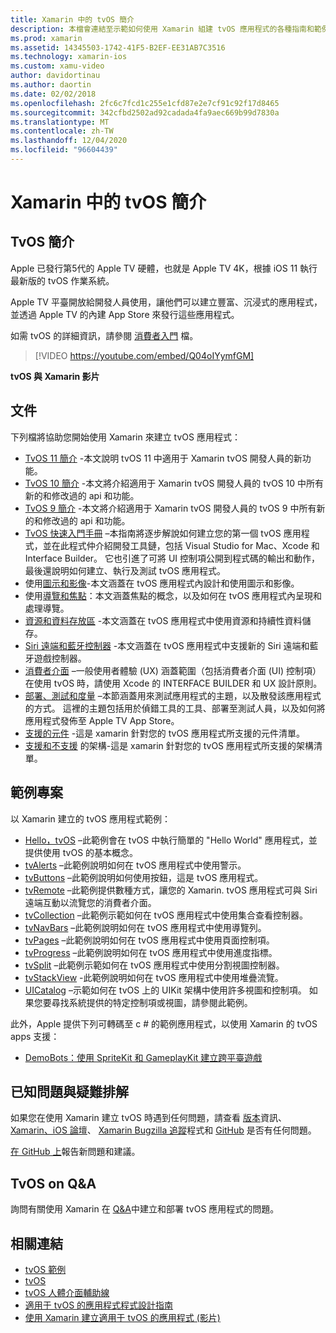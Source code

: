 ```yaml
---
title: Xamarin 中的 tvOS 簡介
description: 本檔會連結至示範如何使用 Xamarin 組建 tvOS 應用程式的各種指南和範例。 這些指南會討論各種功能，例如使用者介面開發、資料儲存、圖示等。
ms.prod: xamarin
ms.assetid: 14345503-1742-41F5-B2EF-EE31AB7C3516
ms.technology: xamarin-ios
ms.custom: xamu-video
author: davidortinau
ms.author: daortin
ms.date: 02/02/2018
ms.openlocfilehash: 2fc6c7fcd1c255e1cfd87e2e7cf91c92f17d8465
ms.sourcegitcommit: 342cfbd2502ad92cadada4fa9aec669b99d7830a
ms.translationtype: MT
ms.contentlocale: zh-TW
ms.lasthandoff: 12/04/2020
ms.locfileid: "96604439"
---
```

# <a name="introduction-to-tvos-in-xamarin"></a>Xamarin 中的 tvOS 簡介

## <a name="introducing-tvos"></a>TvOS 簡介

Apple 已發行第5代的 Apple TV 硬體，也就是 Apple TV 4K，根據 iOS 11 執行最新版的 tvOS 作業系統。

Apple TV 平臺開放給開發人員使用，讓他們可以建立豐富、沉浸式的應用程式，並透過 Apple TV 的內建 App Store 來發行這些應用程式。

如需 tvOS 的詳細資訊，請參閱 [消費者入門](~/ios/tvos/get-started/index.md) 檔。

> [!VIDEO https://youtube.com/embed/Q04oIYymfGM]

**tvOS 與 Xamarin 影片**

## <a name="documentation"></a>文件

下列檔將協助您開始使用 Xamarin 來建立 tvOS 應用程式：

- [TvOS 11 簡介](~/ios/tvos/platform/introduction-to-tvos11.md) -本文說明 tvOS 11 中適用于 Xamarin tvOS 開發人員的新功能。
- [TvOS 10 簡介](~/ios/tvos/platform/introduction-to-tvos10/index.md) -本文將介紹適用于 Xamarin tvOS 開發人員的 tvOS 10 中所有新的和修改過的 api 和功能。
- [TvOS 9 簡介](~/ios/tvos/platform/tvos9.md) -本文將介紹適用于 Xamarin tvOS 開發人員的 tvOS 9 中所有新的和修改過的 api 和功能。
- [TvOS 快速入門手冊](~/ios/tvos/get-started/hello-tvos.md) –本指南將逐步解說如何建立您的第一個 tvOS 應用程式，並在此程式仲介紹開發工具鏈，包括 Visual Studio for Mac、Xcode 和 Interface Builder。 它也引進了可將 UI 控制項公開到程式碼的輸出和動作，最後還說明如何建立、執行及測試 tvOS 應用程式。
- 使用[圖示和影像](~/ios/tvos/app-fundamentals/icons-images.md)-本文涵蓋在 tvOS 應用程式內設計和使用圖示和影像。
- 使用[導覽和焦點](~/ios/tvos/app-fundamentals/navigation-focus.md)：本文涵蓋焦點的概念，以及如何在 tvOS 應用程式內呈現和處理導覽。
- [資源和資料存放區](~/ios/tvos/app-fundamentals/resources-data-storage.md) -本文涵蓋在 tvOS 應用程式中使用資源和持續性資料儲存。
- [Siri 遠端和藍牙控制器](~/ios/tvos/platform/remote-bluetooth.md) -本文涵蓋在 tvOS 應用程式中支援新的 Siri 遠端和藍牙遊戲控制器。
- [消費者介面](~/ios/tvos/user-interface/index.md) –一般使用者體驗 (UX) 涵蓋範圍（包括消費者介面 (UI) 控制項）在使用 tvOS 時，請使用 Xcode 的 INTERFACE BUILDER 和 UX 設計原則。
- [部署、測試和度量](~/ios/tvos/deploy-test/index.md) –本節涵蓋用來測試應用程式的主題，以及散發該應用程式的方式。 這裡的主題包括用於偵錯工具的工具、部署至測試人員，以及如何將應用程式發佈至 Apple TV App Store。
- [支援的元件](~/ios/tvos/internals/assemblies.md) -這是 xamarin 針對您的 tvOS 應用程式所支援的元件清單。
- [支援和不支援](~/ios/tvos/internals/frameworks.md) 的架構-這是 xamarin 針對您的 tvOS 應用程式所支援的架構清單。

## <a name="sample-projects"></a>範例專案

以 Xamarin 建立的 tvOS 應用程式範例：

- [Hello，tvOS](/samples/xamarin/ios-samples/tvos-hello-tvos) –此範例會在 tvOS 中執行簡單的 "Hello World" 應用程式，並提供使用 tvOS 的基本概念。
- [tvAlerts](/samples/xamarin/ios-samples/tvos-tvalerts) –此範例說明如何在 tvOS 應用程式中使用警示。
- [tvButtons](/samples/xamarin/ios-samples/tvos-tvbuttons) –此範例說明如何使用按鈕，這是 tvOS 應用程式。
- [tvRemote](/samples/xamarin/ios-samples/tvos-tvremote) –此範例提供數種方式，讓您的 Xamarin. tvOS 應用程式可與 Siri 遠端互動以流覽您的消費者介面。
- [tvCollection](/samples/xamarin/ios-samples/tvos-tvcollection) –此範例示範如何在 tvOS 應用程式中使用集合查看控制器。
- [tvNavBars](/samples/xamarin/ios-samples/tvos-tvnavbars) –此範例說明如何在 tvOS 應用程式中使用導覽列。
- [tvPages](/samples/xamarin/ios-samples/tvos-tvpages) –此範例說明如何在 tvOS 應用程式中使用頁面控制項。
- [tvProgress](/samples/xamarin/ios-samples/tvos-tvprogress) –此範例說明如何在 tvOS 應用程式中使用進度指標。
- [tvSplit](/samples/xamarin/ios-samples/tvos-tvsplit) –此範例示範如何在 tvOS 應用程式中使用分割視圖控制器。
- [tvStackView](/samples/xamarin/ios-samples/tvos-tvstackview) -此範例說明如何在 tvOS 應用程式中使用堆疊流覽。
- [UICatalog](/samples/xamarin/ios-samples/tvos-uicatalog) –示範如何在 tvOS 上的 UIKit 架構中使用許多視圖和控制項。 如果您要尋找系統提供的特定控制項或視圖，請參閱此範例。

此外，Apple 提供下列可轉碼至 c # 的範例應用程式，以使用 Xamarin 的 tvOS apps 支援：

- [DemoBots：使用 SpriteKit 和 GameplayKit 建立跨平臺遊戲](https://developer.apple.com/library/prerelease/tvos/samplecode/DemoBots/)

## <a name="known-issues-and-troubleshooting"></a>已知問題與疑難排解

如果您在使用 Xamarin 建立 tvOS 時遇到任何問題，請查看 [版本](/xamarin/ios/release-notes/)資訊、 [Xamarin、iOS 論壇](https://forums.xamarin.com/categories/ios)、 [Xamarin Bugzilla 追蹤](https://bugzilla.xamarin.com/query.cgi?product=iOS)程式和 [GitHub](https://github.com/xamarin/xamarin-macios/issues) 是否有任何問題。

[在 GitHub 上](https://github.com/xamarin/xamarin-macios/issues)報告新問題和建議。

## <a name="xamarintvos-on-qa"></a>TvOS on Q&A 

詢問有關使用 Xamarin 在 [Q&A](/answers/topics/dotnet-tvos.html)中建立和部署 tvOS 應用程式的問題。

## <a name="related-links"></a>相關連結

- [tvOS 範例](/samples/browse/?products=xamarin&term=Xamarin.iOS%2btvOS)
- [tvOS](https://developer.apple.com/tvos/)
- [tvOS 人體介面輔助線](https://developer.apple.com/tvos/human-interface-guidelines/)
- [適用于 tvOS 的應用程式程式設計指南](https://developer.apple.com/library/prerelease/tvos/documentation/General/Conceptual/AppleTV_PG/)
- [使用 Xamarin 建立適用于 tvOS 的應用程式 (影片) ](https://university.xamarin.com/lightninglectures/tvos-with-xamarin)

